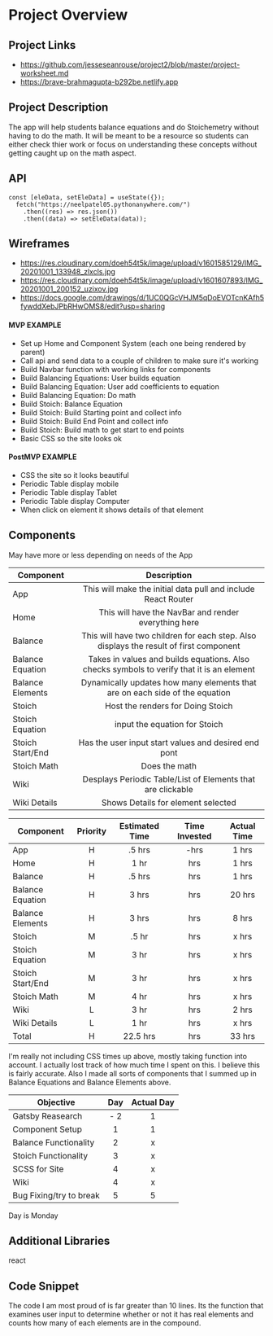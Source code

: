 # Project Overview

## Project Links

-  https://github.com/jesseseanrouse/project2/blob/master/project-worksheet.md
-  https://brave-brahmagupta-b292be.netlify.app

## Project Description

The app will help students balance equations and do Stoichemetry without having to do the math. It will be meant to be a resource so students can either check thier work or focus on understanding these concepts without getting caught up on the math aspect.

## API

```
const [eleData, setEleData] = useState({});
  fetch("https://neelpatel05.pythonanywhere.com/")
    .then((res) => res.json())
    .then((data) => setEleData(data));
```


## Wireframes

-  https://res.cloudinary.com/doeh54t5k/image/upload/v1601585129/IMG_20201001_133948_zlxcls.jpg
-  https://res.cloudinary.com/doeh54t5k/image/upload/v1601607893/IMG_20201001_200152_uzixov.jpg
-  https://docs.google.com/drawings/d/1UC0QGcVHJM5qDoEVOTcnKAfh5fywddXebJPbRHwOMS8/edit?usp=sharing

#### MVP EXAMPLE

- Set up Home and Component System (each one being rendered by parent)
- Call api and send data to a couple of children to make sure it's working
- Build Navbar function with working links for components
- Build Balancing Equations: User builds equation
- Build Balancing Equation: User add coefficients to equation
- Build Balancing Equation: Do math
- Build Stoich: Balance Equation 
- Build Stoich: Build Starting point and collect info
- Build Stoich: Build End Point and collect info
- Build Stoich: Build math to get start to end points
- Basic CSS so the site looks ok

#### PostMVP EXAMPLE

- CSS the site so it looks beautiful
- Periodic Table display mobile
- Periodic Table display Tablet
- Periodic Table display Computer
- When click on element it shows details of that element

## Components

May have more or less depending on needs of the App

| Component | Description | 
| --- | :---: |  
| App | This will make the initial data pull and include React Router| 
| Home | This will have the NavBar and render everything here | 
| Balance | This will have two children for each step. Also displays the result of first component | 
| Balance Equation | Takes in values and builds equations. Also checks symbols to verify that it is an element | 
| Balance Elements | Dynamically updates how many elements that are on each side of the equation | 
| Stoich | Host the renders for Doing Stoich | 
| Stoich Equation | input the equation for Stoich |
| Stoich Start/End | Has the user input start values and desired end pont | 
| Stoich Math | Does the math | 
| Wiki | Desplays Periodic Table/List of Elements that are clickable | 
| Wiki Details | Shows Details for element selected | 


| Component | Priority | Estimated Time | Time Invested | Actual Time |
| --- | :---: |  :---: | :---: | :---: |
| App | H | .5 hrs| -hrs | 1 hrs |
| Home| H | 1 hr| hrs | 1 hrs |
| Balance | H | .5 hrs | hrs |  1 hrs |
| Balance Equation | H | 3 hrs | hrs | 20 hrs |
| Balance Elements | H | 3 hrs | hrs | 8 hrs |
| Stoich | M | .5 hr| hrs | x hrs |
| Stoich Equation | M | 3 hr| hrs | x hrs |
| Stoich Start/End | M | 3 hr| hrs | x hrs |
| Stoich Math | M | 4 hr| hrs | x hrs |
| Wiki | L | 3 hr| hrs | 2 hrs |
| Wiki Details | L | 1 hr| hrs | x hrs |
| Total | H | 22.5 hrs| hrs | 33 hrs |

I'm really not including CSS times up above, mostly taking function into account. I actually lost track of how much time I spent on this. I believe this is fairly accurate. Also I made all sorts of components that I summed up in Balance Equations and Balance Elements above.

| Objective | Day | Actual Day |
| --- | :---: |  :---: |
| Gatsby Reasearch | - 2 | 1 |
| Component Setup | 1 | 1 |
| Balance Functionality | 2 | x |
| Stoich Functionality | 3 | x |
| SCSS for Site | 4| x |
| Wiki | 4 | x |
|Bug Fixing/try to break | 5 | 5 |

Day is Monday

## Additional Libraries
 react 

## Code Snippet

The code I am most proud of is far greater than 10 lines. Its the function that examines user input to determine whether or not it has real elements and counts how many of each elements are in the compound.

```

```

